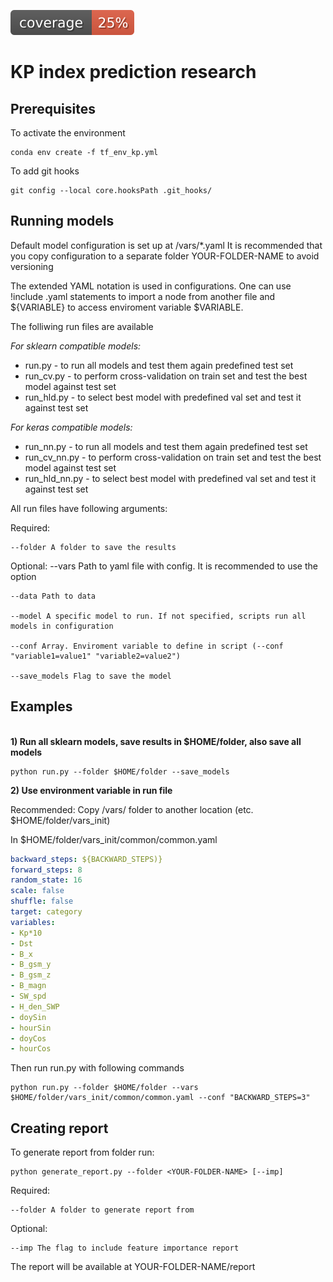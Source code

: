 ![pylint](/cov_utils/coverage.svg)

# KP index prediction research

## Prerequisites

To activate the environment

```shell
conda env create -f tf_env_kp.yml
```

To add git hooks
```shell
git config --local core.hooksPath .git_hooks/
```

## Running models

Default model configuration is set up at /vars/*.yaml
It is recommended that you copy configuration to a separate folder YOUR-FOLDER-NAME to avoid versioning

The extended YAML notation is used in configurations. One can use !include <file>.yaml statements to import a node from another file and ${VARIABLE} to access enviroment variable $VARIABLE.

The folliwing run files are available

*For sklearn compatible models:*

- run.py - to run all models and test them again predefined test set
- run_cv.py - to perform cross-validation on train set and test the best model against test set
- run_hld.py - to select best model with predefined val set and test it against test set

*For keras compatible models:*

- run_nn.py - to run all models and test them again predefined test set
- run_cv_nn.py - to perform cross-validation on train set and test the best model against test set
- run_hld_nn.py - to select best model with predefined val set and test it against test set

All run files have following arguments:

Required:

    --folder A folder to save the results

Optional:
    --vars Path to yaml file with config. It is recommended to use the option

    --data Path to data

    --model A specific model to run. If not specified, scripts run all models in configuration

    --conf Array. Enviroment variable to define in script (--conf "variable1=value1" "variable2=value2")

    --save_models Flag to save the model

## Examples
\
**1) Run all sklearn models, save results in $HOME/folder, also save all models**

```shell
python run.py --folder $HOME/folder --save_models
```

**2) Use environment variable in run file**

Recommended: Copy /vars/ folder to another location (etc. $HOME/folder/vars_init)

In $HOME/folder/vars_init/common/common.yaml

```yaml
backward_steps: ${BACKWARD_STEPS)}
forward_steps: 8
random_state: 16
scale: false
shuffle: false
target: category
variables:
- Kp*10
- Dst
- B_x
- B_gsm_y
- B_gsm_z
- B_magn
- SW_spd
- H_den_SWP
- doySin
- hourSin
- doyCos
- hourCos
```
Then run run.py with following commands
```shell
python run.py --folder $HOME/folder --vars $HOME/folder/vars_init/common/common.yaml --conf "BACKWARD_STEPS=3"
```

<!-- TODO -->

## Creating report

To generate report from folder run:
```shell
python generate_report.py --folder <YOUR-FOLDER-NAME> [--imp]
```
Required:

    --folder A folder to generate report from

Optional:

    --imp The flag to include feature importance report

The report will be available at YOUR-FOLDER-NAME/report


